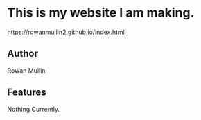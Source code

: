 # This is my website I am making.

https://rowanmullin2.github.io/index.html

## Author

Rowan Mullin

## Features

Nothing Currently.
